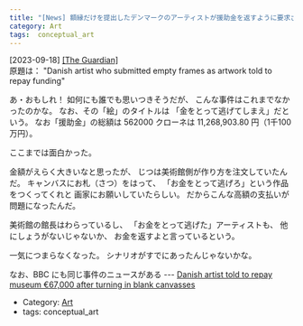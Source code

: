 ```yaml
---
title: "[News] 額縁だけを提出したデンマークのアーティストが援助金を返すように要求される ---「おもしれぇ！」と最初は思った"
category: Art
tags:  conceptual_art
---
```


[2023-09-18] [[The Guardian]](https://amp.theguardian.com/world/2023/sep/18/danish-artist-jens-haaning-empty-frames-ordered-repay?utm_source=pocket_saves)  
 原題は：
"Danish artist who submitted empty frames as 
artwork told to repay funding"

 あ・おもしれ！
如何にも誰でも思いつきそうだが、
こんな事件はこれまでなかったのかな。
なお、その「絵」のタイトルは
「金をとって逃げてしまえ」だという。
なお「援助金」の総額は
562000 クローネは 11,268,903.80 円（1千100万円）。

 ここまでは面白かった。

 金額がえらく大きいなと思ったが、
じつは美術館側が作り方を注文していたんだ。
キャンバスにお札（さつ）をはって、
「お金をとって逃げろ」という作品をつくってくれと
画家にお願いしていたらしい。
だからこんな高額の支払いが問題になったんだ。

 美術館の館長はわらっているし、
「お金をとって逃げた」アーティストも、
他にしょうがないじゃないか、
お金を返すよと言っているという。

 一気につまらなくなった。
シナリオがすでにあったんじゃないかな。

 なお、BBC にも同じ事件のニュースがある ---
[Danish artist told to repay museum €67,000
after turning in blank canvasses](https://www.bbc.co.uk/news/world-europe-66847139.amp?utm_source=pocket_saves)

- Category: [Art](categories.html#Art)
- tags:  conceptual_art

